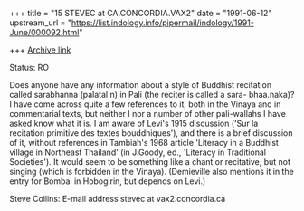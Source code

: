 +++
title = "15 STEVEC at CA.CONCORDIA.VAX2"
date = "1991-06-12"
upstream_url = "https://list.indology.info/pipermail/indology/1991-June/000092.html"

+++
[Archive link](https://list.indology.info/pipermail/indology/1991-June/000092.html)

Status: RO

Does anyone have any information about a style of Buddhist recitation
called sarabhanna (palatal n) in Pali (the reciter is called a sara-
bhaa.naka)?  I have come across quite a few references to it, both in
the Vinaya and in commentarial texts, but neither I nor a number of
other pali-wallahs I have asked know what it is.  I am aware of Levi's
1915 discussion ('Sur la recitation primitive des textes bouddhiques'),
and there is a brief discussion of it, without references in Tambiah's
1968 article 'Literacy in a Buddhist village in Northeast Thailand'
(in J.Goody, ed., 'Literacy in Traditional Societies').  It would seem
to be something like a chant or recitative, but not singing (which is
forbidden in the Vinaya).  (Demieville also mentions it in the entry for
Bombai in Hobogirin, but depends on Levi.)

Steve Collins:  E-mail address stevec at vax2.concordia.ca




